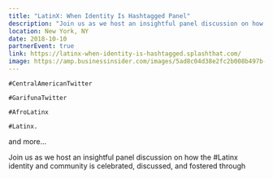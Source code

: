 ```yaml
---
title: "LatinX: When Identity Is Hashtagged Panel"
description: "Join us as we host an insightful panel discussion on how the #Latinx identity and community is celebrated, discussed, and fostered through Twitter during #HispanicHeritageMonth."
location: New York, NY
date: 2018-10-10
partnerEvent: true
link: https://latinx-when-identity-is-hashtagged.splashthat.com/
image: https://amp.businessinsider.com/images/5ad8c04d38e2fc2b008b497b-2732-1366.jpg
---
```


`#CentralAmericanTwitter`

`#GarifunaTwitter`

`#AfroLatinx`

`#Latinx.`

and more...

Join us as we host an insightful panel discussion on how the #Latinx identity and community is celebrated, discussed, and fostered through
